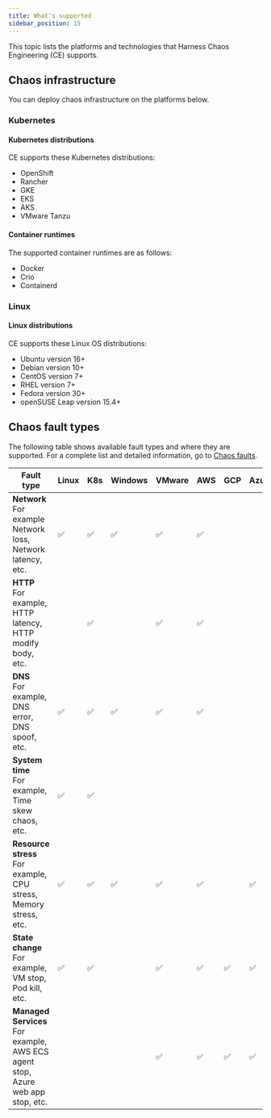 ```yaml
---
title: What's supported
sidebar_position: 15
---
```


This topic lists the platforms and technologies that Harness Chaos Engineering (CE) supports.

## Chaos infrastructure

You can deploy chaos infrastructure on the platforms below.

### Kubernetes

#### Kubernetes distributions

CE supports these Kubernetes distributions:

* OpenShift
* Rancher
* GKE
* EKS
* AKS
* VMware Tanzu

#### Container runtimes

The supported container runtimes are as follows:

* Docker
* Crio
* Containerd

### Linux

#### Linux distributions

CE supports these Linux OS distributions:

* Ubuntu version 16+
* Debian version 10+
* CentOS version 7+
* RHEL version 7+
* Fedora version 30+
* openSUSE Leap version 15.4+

## Chaos fault types

The following table shows available fault types and where they are supported. For a complete list and detailed information, go to [Chaos faults](/docs/chaos-engineering/technical-reference/chaos-faults/).

| Fault type | Linux | K8s | Windows | VMware | AWS | GCP | Azure |
|------------|-------|-----|---------|--------|-----|-----|-------|
| **Network**<br />For example Network loss, Network latency, etc. | ✅    |   ✅  | ✅      | ✅    |  ✅  |     |     |
| **HTTP**<br />For example, HTTP latency, HTTP modify body, etc. |        | ✅  |         | ✅    |  ✅  |     |      |
| **DNS**<br />For example, DNS error, DNS spoof, etc. | ✅     | ✅  | ✅ |    ✅    |  ✅  |    |      |
| **System time**<br />For example, Time skew chaos, etc.  | ✅    |  ✅  |         |        |    |   |       |
| **Resource stress**<br />For example, CPU stress, Memory stress, etc. | ✅| ✅  | ✅     |  ✅    |  ✅  |    |  ✅  |
| **State change**<br />For example, VM stop, Pod kill, etc.  |  ✅  |  ✅  |        |   ✅   |  ✅  |   ✅  |   ✅   |
| **Managed Services**<br />For example, AWS ECS agent stop, Azure web app stop, etc. |   |   |   |   ✅   |  ✅  |   ✅  |   ✅   |
